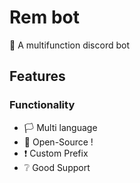 # Rem bot

🤖 A multifunction discord bot



## Features

### Functionality

- 🏳 Multi language
- 💾 Open-Source !
- ❗ Custom Prefix
- ❔ Good Support

